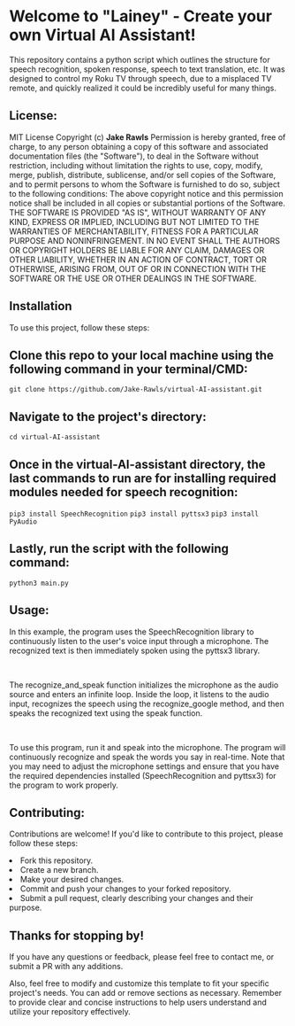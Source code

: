 <h1>Welcome to "Lainey" - Create your own Virtual AI Assistant!</h1>
<p>This repository contains a python script which outlines the structure for speech recognition, spoken response, speech to text translation, etc.
It was designed to control my Roku TV through speech, due to a misplaced TV remote, and quickly realized it could be incredibly useful for many things.</p>

<h2>License:</h2>
<p>MIT License
  Copyright (c) <strong>Jake Rawls</strong>
Permission is hereby granted, free of charge, to any person obtaining a copy
of this software and associated documentation files (the "Software"), to deal
in the Software without restriction, including without limitation the rights
to use, copy, modify, merge, publish, distribute, sublicense, and/or sell
copies of the Software, and to permit persons to whom the Software is
furnished to do so, subject to the following conditions:
The above copyright notice and this permission notice shall be included in all
copies or substantial portions of the Software.
THE SOFTWARE IS PROVIDED "AS IS", WITHOUT WARRANTY OF ANY KIND, EXPRESS OR
IMPLIED, INCLUDING BUT NOT LIMITED TO THE WARRANTIES OF MERCHANTABILITY,
FITNESS FOR A PARTICULAR PURPOSE AND NONINFRINGEMENT. IN NO EVENT SHALL THE
AUTHORS OR COPYRIGHT HOLDERS BE LIABLE FOR ANY CLAIM, DAMAGES OR OTHER
LIABILITY, WHETHER IN AN ACTION OF CONTRACT, TORT OR OTHERWISE, ARISING FROM,
OUT OF OR IN CONNECTION WITH THE SOFTWARE OR THE USE OR OTHER DEALINGS IN THE
SOFTWARE.</p>

<h2><b>Installation</b></h2>
<p>To use this project, follow these steps:</p>

<h2>Clone this repo to your local machine using the following command in your terminal/CMD:</h2>
<code>git clone https://github.com/Jake-Rawls/virtual-AI-assistant.git</code>

<h2>Navigate to the project's directory:</h2>
<code>cd virtual-AI-assistant</code>

<h2>Once in the virtual-AI-assistant directory, the last commands to run are for installing required modules needed for speech recognition:</h2>
<code>pip3 install SpeechRecognition</code>
<code>pip3 install pyttsx3</code>
<code>pip3 install PyAudio</code>

<h2>Lastly, run the script with the following command:</h2>
<code>python3 main.py</code>

<h2>Usage:</h2>
<p>In this example, the program uses the SpeechRecognition library to continuously listen to the user's voice input through a microphone. The recognized text is then immediately spoken using the pyttsx3 library.</p><br>
<p>The recognize_and_speak function initializes the microphone as the audio source and enters an infinite loop. Inside the loop, it listens to the audio input, recognizes the speech using the recognize_google method, and then speaks the recognized text using the speak function.</p><br>
<p>To use this program, run it and speak into the microphone. The program will continuously recognize and speak the words you say in real-time. <span>Note that you may need to adjust the microphone settings and ensure that you have the required dependencies installed (SpeechRecognition and pyttsx3) for the program to work properly</span>.</p>

<h2>Contributing:</h2>
<p>Contributions are welcome! If you'd like to contribute to this project, please follow these steps:</p>
<li>Fork this repository.</li>
<li>Create a new branch.</li>
<li>Make your desired changes.</li>
<li>Commit and push your changes to your forked repository.</li>
<li>Submit a pull request, clearly describing your changes and their purpose.</li>

<h2>Thanks for stopping by!</h2>
<p>If you have any questions or feedback, please feel free to contact me, or submit a PR with any additions.</p>
<p>Also, feel free to modify and customize this template to fit your specific project's needs. You can add or remove sections as necessary. Remember to provide clear and concise instructions to help users understand and utilize your repository effectively.</p>
